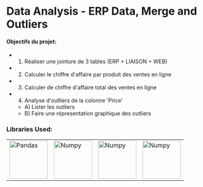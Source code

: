 # Data Analysis - ERP Data, Merge and Outliers

#### Objectifs du projet:

- 1) Réaliser une jointure de 3 tables (ERP + LIAISON + WEB)
- 2) Calculer le chiffre d'affaire par produit des ventes en ligne
- 3) Calculer de chiffre d'affaire total des ventes en ligne
- 4) Analyse d'outliers de la colonne 'Price'
   - A) Lister les outliers
   - B) Faire une répresentation graphique des outliers

### Libraries Used:
<table>
<tbody>
<tr>
<td><a><img src="https://pandas.pydata.org/docs/_static/pandas.svg" alt="Pandas" align="center" width="100"/></a></td>
<td><a><img src="https://github.com/numpy/numpy/blob/master/branding/icons/primary/numpylogo.svg" alt="Numpy" align="center" width="100"/></a></td>
<td><a><img src="https://commons.wikimedia.org/wiki/File:SCIPY_2.svg" alt="Numpy" align="center" width="100"/></a></td>
<td><a><img src="https://fr.wikipedia.org/wiki/Matplotlib#/media/Fichier:Logo_Matplotlib.svg" alt="Numpy" align="center" width="100"/></a></td>

</tr>
</tbody>

